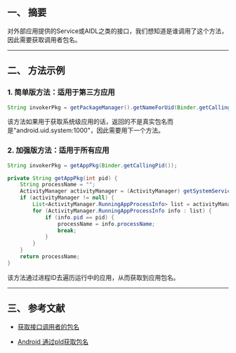 ## 一、 摘要

对外部应用提供的Service或AIDL之类的接口，我们想知道是谁调用了这个方法，因此需要获取调用者包名。

---
## 二、 方法示例

### 1. 简单版方法：适用于第三方应用
```java
String invokerPkg = getPackageManager().getNameForUid(Binder.getCallingUid());
```

该方法如果用于获取系统级应用的话，返回的不是真实包名而是"android.uid.system:1000"，因此需要用下一个方法。

### 2. 加强版方法：适用于所有应用
```java
String invokerPkg = getAppPkg(Binder.getCallingPid());

private String getAppPkg(int pid) {
    String processName = "";
    ActivityManager activityManager = (ActivityManager) getSystemService(ACTIVITY_SERVICE);
    if (activityManager != null) {
        List<ActivityManager.RunningAppProcessInfo> list = activityManager.getRunningAppProcesses();
        for (ActivityManager.RunningAppProcessInfo info : list) {
            if (info.pid == pid) {
                processName = info.processName;
                break;
            }
        }
    }
    return processName;
}
```

该方法通过进程ID去遍历运行中的应用，从而获取到应用包名。

---
## 三、 参考文献

- [获取接口调用者的包名](https://blog.csdn.net/wuqingyidongren/article/details/53787705)

- [Android 通过pId获取包名](https://blog.csdn.net/xiaxl/article/details/72457967)